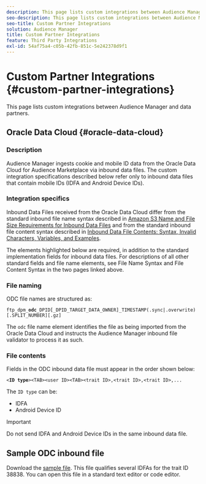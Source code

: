 ```yaml
---
description: This page lists custom integrations between Audience Manager and data partners.
seo-description: This page lists custom integrations between Audience Manager and data partners.
seo-title: Custom Partner Integrations
solution: Audience Manager
title: Custom Partner Integrations
feature: Third Party Integrations
exl-id: 54af75a4-c05b-42fb-851c-5e242378d9f1
---
```

# Custom Partner Integrations {#custom-partner-integrations}

This page lists custom integrations between Audience Manager and data partners.

## Oracle Data Cloud {#oracle-data-cloud}

### Description

Audience Manager ingests cookie and mobile ID data from the Oracle Data Cloud for Audience Marketplace via inbound data files. The custom integration specifications described below refer only to inbound data files that contain mobile IDs (IDFA and Android Device IDs).

### Integration specifics

Inbound Data Files received from the Oracle Data Cloud differ from the standard inbound file name syntax described in [Amazon S3 Name and File Size Requirements for Inbound Data Files](/help/using/integration/sending-audience-data/batch-data-transfer-explained/inbound-s3-filenames.md) and from the standard inbound file content syntax described in [Inbound Data File Contents: Syntax, Invalid Characters, Variables, and Examples](/help/using/integration/sending-audience-data/batch-data-transfer-explained/inbound-file-contents.md).

The elements highlighted below are required, in addition to the standard implementation fields for inbound data files. For descriptions of all other standard fields and file name elements, see File Name Syntax and File Content Syntax in the two pages linked above.

### File naming

ODC file names are structured as:

`ftp_dpm_`**`odc`**`_DPID[_DPID_TARGET_DATA_OWNER]_TIMESTAMP(.sync|.overwrite)[.SPLIT_NUMBER][.gz]`

The `odc` file name element identifies the file as being imported from the Oracle Data Cloud and instructs the Audience Manager inbound file validator to process it as such.

### File contents

Fields in the ODC inbound data file must appear in the order shown below:

`<`**`ID type`**`><TAB><user ID><TAB><trait ID>,<trait ID>,<trait ID>,...`

The `ID type` can be:

* IDFA
* Android Device ID

>[!IMPORTANT]
>
>Do not send IDFA and Android Device IDs in the same inbound data file.

## Sample ODC inbound file

Download the [sample file](/help/using/integration/assets/ftp_dpm_odc_12345_1556223815.sync). This file qualifies several IDFAs for the trait ID 38838. You can open this file in a standard text editor or code editor.
